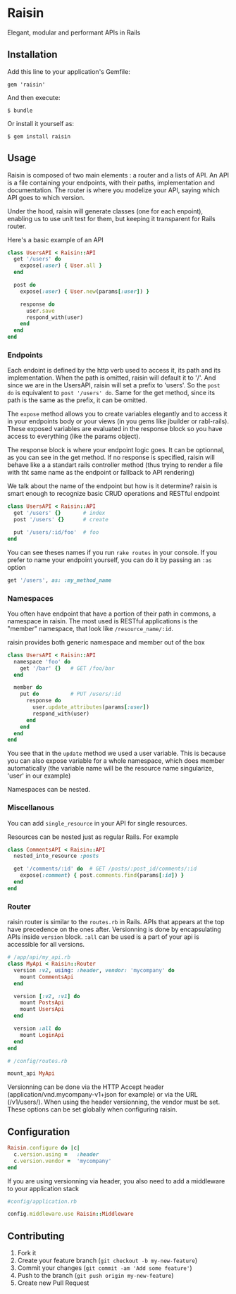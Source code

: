 # Raisin

Elegant, modular and performant APIs in Rails

## Installation

Add this line to your application's Gemfile:

    gem 'raisin'

And then execute:

    $ bundle

Or install it yourself as:

    $ gem install raisin

## Usage

Raisin is composed of two main elements : a router and a lists of API. An API is a file containing your endpoints,
with their paths, implementation and documentation. The router is where you modelize your API, saying which
API goes to which version.

Under the hood, raisin will generate classes (one for each enpoint), enabling us to use unit test for them, but keeping it transparent for Rails router.

Here's a basic example of an API

```ruby
class UsersAPI < Raisin::API
  get '/users' do
    expose(:user) { User.all }
  end

  post do
    expose(:user) { User.new(params[:user]) }

    response do
      user.save
      respond_with(user)
    end
  end
end
```

### Endpoints

Each endoint is defined by the http verb used to access it, its path and its implementation. When the path is omitted, raisin will default it to '/'. And since we are in the UsersAPI, raisin will set a prefix to 'users'. So the `post do` is equivalent to `post '/users' do`.
Same for the get method, since its path is the same as the prefix, it can be omitted.

The `expose` method allows you to create variables elegantly and to access it in your endpoints body or your views (in you gems like jbuilder or rabl-rails). These exposed variables are evaluated in the response block so you have access to everything (like the params object).

The response block is where your endpoint logic goes. It can be optionnal, as you can see in the get method. If no response is specified, raisin will behave like a a standart rails controller method (thus trying to render a file with tht same name as the endpoint or fallback to API rendering)

We talk about the name of the endpoint but how is it determine? raisin is smart enough to recognize basic CRUD operations and RESTful endpoint

```ruby
class UsersAPI < Raisin::API
  get '/users' {}       # index
  post '/users' {}      # create

  put '/users/:id/foo'  # foo
end
```

You can see theses names if you run `rake routes` in your console. If you prefer to name your endpoint yourself, you can do it by passing an `:as` option

```ruby
get '/users', as: :my_method_name
```

### Namespaces

You often have endpoint that have a portion of their path in commons, a namespace in raisin. The most used is RESTful applications is the "member" namespace, that look like `/resource_name/:id`.

raisin provides both generic namespace and member out of the box

```ruby
class UsersAPI < Raisin::API
  namespace 'foo' do
    get '/bar' {}   # GET /foo/bar
  end

  member do
    put do          # PUT /users/:id
      response do
        user.update_attributes(params[:user])
        respond_with(user)
      end
    end
  end
end
```

You see that in the `update` method we used a user variable. This is because you can also expose variable for a whole namespace, which does member automatically (the variable name will be the resource name singularize, 'user' in our example)

Namespaces can be nested.

### Miscellanous

You can add `single_resource` in your API for single resources.

Resources can be nested just as regular Rails. For example

```ruby
class CommentsAPI < Raisin::API
  nested_into_resource :posts

  get '/comments/:id' do  # GET /posts/:post_id/comments/:id
    expose(:comment) { post.comments.find(params[:id]) }
  end
end
```

### Router

raisin router is similar to the `routes.rb` in Rails. APIs that appears at the top have precedence on the ones after. Versionning is done by encapsulating APIs inside `version` block. `:all` can be used is a part of your api is accessible for all versions.

```ruby
# /app/api/my_api.rb
class MyApi < Raisin::Router
  version :v2, using: :header, vendor: 'mycompany' do
    mount CommentsApi
  end

  version [:v2, :v1] do
    mount PostsApi
    mount UsersApi
  end

  version :all do
    mount LoginApi
  end
end

# /config/routes.rb

mount_api MyApi
```

Versionning can be done via the HTTP Accept header (application/vnd.mycompany-v1+json for example) or via the URL
(/v1/users/). When using the header versionning, the vendor must be set. These options can be set globally when configuring raisin.

## Configuration

```ruby
Raisin.configure do |c|
  c.version.using =   :header
  c.version.vendor =  'mycompany'
end
```

If you are using versionning via header, you also need to add a middleware to your application stack

```ruby
#config/application.rb

config.middleware.use Raisin::Middleware
```

## Contributing

1. Fork it
2. Create your feature branch (`git checkout -b my-new-feature`)
3. Commit your changes (`git commit -am 'Add some feature'`)
4. Push to the branch (`git push origin my-new-feature`)
5. Create new Pull Request
